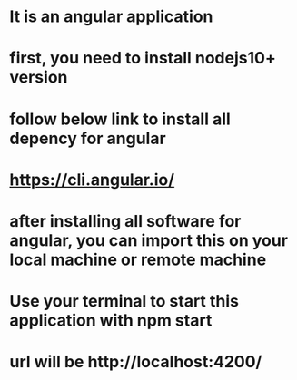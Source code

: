# It is an angular application 
# first, you need to install nodejs10+ version
# follow below link to install all depency for angular
# https://cli.angular.io/
# after installing all software for angular, you can import this on your local machine or remote machine
# Use your terminal to start this application with npm start
# url will be http://localhost:4200/
